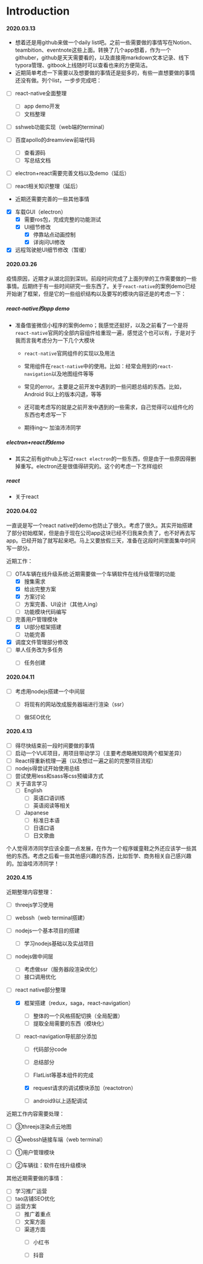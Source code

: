 # Introduction

#### 2020.03.13

- 想着还是用github来做一个daily list吧。之前一些需要做的事情写在Notion、teambition、eventnote这些上面。转换了几个app想着，作为一个githuber，github是天天需要看的，以及直接用markdown文本记录、线下typora管理、gitbook上线随时可以查看也来的方便简洁。
- 近期简单考虑一下需要以及想要做的事情还是挺多的，有些一直想要做的事情还没有做。列个list，一步步完成吧：

- [ ] react-native全面整理
  - [ ] app demo开发
  - [ ] 文档整理

- [ ] sshweb功能实现（web端的terminal）
- [ ] 百度apollo的dreamview前端代码
  - [ ] 查看源码
  - [ ] 写总结文档

- [ ] electron+react需要完善文档以及demo（延后）
- [ ] react相关知识整理（延后）



- 近期还需要完善的一些其他事情

- [x] 车载GUI（electron）
  - [x] 需要ros包，完成完整的功能测试
  - [x] UI细节修改
    - [x] 停靠站点动画控制
    - [x] 详询问UI修改

- [x] 远程驾驶舱UI细节修改（暂缓）

#### 2020.03.26

疫情原因，近期才从湖北回到深圳。前段时间完成了上面列举的工作需要做的一些事情。后期终于有一些时间研究一些东西了。关于`react-native`的案例demo已经开始谢了框架，但是它的一些组织结构以及要写的模块内容还是的考虑一下：

##### react-native的app demo

- 准备借鉴微信小程序的案例demo；我感觉还挺好，以及之前看了一个是将`react-native`官网的全部内容组件给重现一遍，感觉这个也可以有，于是对于我而言我考虑分为一下几个大模块

  - `react-native`官网组件的实现以及用法

  - 常用组件在`react-native`中的使用。比如：经常会用到的`react-navigation`以及地图组件等等

  - 常见的error。主要是之前开发中遇到的一些问题总结的东西。比如，Android 9以上的版本闪退，等等

  - 还可能考虑写的就是之前开发中遇到的一些需求，自己觉得可以组件化的东西也考虑写一下

  - 期待ing～ 加油沛沛同学

    

##### electron+react的demo

- 其实之前有github上写过`react electron`的一些东西，但是由于一些原因得删掉重写。electron还是很值得研究的。这个的考虑一下怎样组织

##### react

- 关于react



#### 2020.04.02

一直说是写一个react native的demo也防止了很久。考虑了很久。其实开始搭建了部分初始框架，但是由于现在公司app这块已经不归我来负责了，也不好再去写app。已经开始了就写起来吧。马上又要放假三天，准备在这段时间里面集中时间写一部分。

近期工作：

- [ ] OTA车辆在线升级系统:近期需要做一个车辆软件在线升级管理的功能
  - [x] 搜集需求
  - [x] 给出完整方案
  - [x] 方案讨论
  - [ ] 方案完善、UI设计（其他人ing）
  - [ ] 功能模块代码编写
- [ ] 完善用户管理模块
  - [x] UI部分框架搭建
  - [ ] 功能完善
- [x] 调度文件管理部分修改
- [ ] 单人任务改为多任务
  - [ ] 任务创建





#### 2020.04.11

- [ ] 考虑用nodejs搭建一个中间层
  - [ ] 将现有的网站改成服务器端进行渲染（ssr）
  - [ ] 做SEO优化



#### 2020.4.13

- [ ] 得尽快结束前一段时间要做的事情
- [ ] 启动一个VUE项目，用项目带动学习（主要考虑略微知晓两个框架差异）
- [ ] React得重新梳理一遍（以及想过一遍之前的完整项目流程）
- [ ] nodejs得尝试开始使用总结
- [ ] 尝试使用less和sass等css预编译方式
- [ ] 关于语言学习
  - [ ] English
    - [ ] 英语口语训练
    - [ ] 英语阅读等相关
  - [ ] Japanese
    - [ ] 标准日本语
    - [ ] 日语口语
    - [ ] 日文歌曲

个人觉得沛沛同学应该全面一点发展，在作为一个程序媛童鞋之外还应该学一些其他的东西。考虑之后看一些其他感兴趣的东西，比如哲学、商务相关自己感兴趣的。加油哇沛沛同学！



#### 2020.4.15

近期整理内容整理：

- [ ] threejs学习使用
- [ ] webssh（web terminal搭建）
- [ ] nodejs一个基本项目的搭建
  - [ ] 学习nodejs基础以及实战项目
- [ ] nodejs做中间层
  - [ ] 考虑做ssr（服务器段渲染优化）
  - [ ] 接口调用优化

- [ ] react native部分整理

  - [x] 框架搭建（redux，saga，react-navigation）

    - [ ] 整体的一个风格搭配切换（全局配置）
    - [ ] 提取全局需要的东西（模块化）

  - [ ] react-navigation导航部分添加

    - [ ] 代码部分code

    - [ ] 总结部分

    - [ ] FlatList等基本组件的完成

    - [x] request请求的调试模块添加（reactotron）

    - [ ] android9以上适配调试

      

近期工作内容需要处理：

- [ ] ③threejs渲染点云地图
- [ ] ④webssh链接车端（web terminal）
- [ ] ①用户管理模块
- [ ] ②车辆往：软件在线升级模块





其他近期需要做的事情：

- [ ] 学习推广运营
- [ ] tao店铺SEO优化
- [ ] 运营方案
  - [ ] 推广着重点
  - [ ] 文案方面
  - [ ] 渠道方面
    - [ ] 小红书
    - [ ] 抖音

